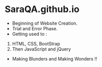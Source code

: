 # SaraQA.github.io
 * Beginning of Website Creation.
 * Trial and Error Phase.
 * Getting used to :
 1. HTML, CSS, BootStrap
 2.  Then JavaScript and jQuery
 * Making Blunders and Making Wonders !!
